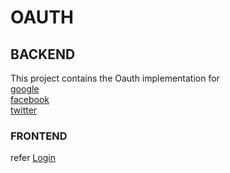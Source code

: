 # OAUTH
## BACKEND
  This project contains the Oauth implementation for   
     [google](./service/google-oauth-service.js "Google Oauth Service")  
     [facebook](./service/fb-oauth-service.js "Facebook Oauth Service")  
    [twitter](./service/twitter-oauth-service.js "Twitter Oauth Service")  
  
 ### FRONTEND  
   refer [Login](https://github.com/sakthi-sv/first/blob/master/src/component/loginOauth.js "LoginOauth")
  

